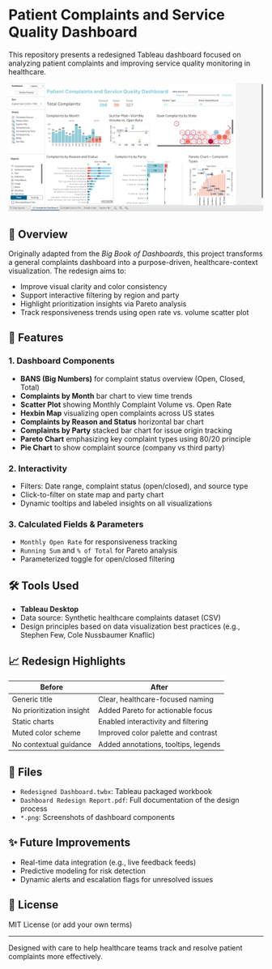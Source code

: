 # Patient Complaints and Service Quality Dashboard

This repository presents a redesigned Tableau dashboard focused on analyzing patient complaints and improving service quality monitoring in healthcare.

![Dashboard Preview](./Dashboard_.jpg)

## 📌 Overview

Originally adapted from the *Big Book of Dashboards*, this project transforms a general complaints dashboard into a purpose-driven, healthcare-context visualization. The redesign aims to:

- Improve visual clarity and color consistency
- Support interactive filtering by region and party
- Highlight prioritization insights via Pareto analysis
- Track responsiveness trends using open rate vs. volume scatter plot

## 🧩 Features

### 1. Dashboard Components
- **BANS (Big Numbers)** for complaint status overview (Open, Closed, Total)
- **Complaints by Month** bar chart to view time trends
- **Scatter Plot** showing Monthly Complaint Volume vs. Open Rate
- **Hexbin Map** visualizing open complaints across US states
- **Complaints by Reason and Status** horizontal bar chart
- **Complaints by Party** stacked bar chart for issue origin tracking
- **Pareto Chart** emphasizing key complaint types using 80/20 principle
- **Pie Chart** to show complaint source (company vs third party)

### 2. Interactivity
- Filters: Date range, complaint status (open/closed), and source type
- Click-to-filter on state map and party chart
- Dynamic tooltips and labeled insights on all visualizations

### 3. Calculated Fields & Parameters
- `Monthly Open Rate` for responsiveness tracking
- `Running Sum` and `% of Total` for Pareto analysis
- Parameterized toggle for open/closed filtering

## 🛠️ Tools Used

- **Tableau Desktop**
- Data source: Synthetic healthcare complaints dataset (CSV)
- Design principles based on data visualization best practices (e.g., Stephen Few, Cole Nussbaumer Knaflic)

## 📈 Redesign Highlights

| Before | After |
|--------|-------|
| Generic title | Clear, healthcare-focused naming |
| No prioritization insight | Added Pareto for actionable focus |
| Static charts | Enabled interactivity and filtering |
| Muted color scheme | Improved color palette and contrast |
| No contextual guidance | Added annotations, tooltips, legends |

## 📁 Files

- `Redesigned Dashboard.twbx`: Tableau packaged workbook
- `Dashboard Redesign Report.pdf`: Full documentation of the design process
- `*.png`: Screenshots of dashboard components

## ✨ Future Improvements

- Real-time data integration (e.g., live feedback feeds)
- Predictive modeling for risk detection
- Dynamic alerts and escalation flags for unresolved issues

## 📄 License

MIT License (or add your own terms)

---

Designed with care to help healthcare teams track and resolve patient complaints more effectively.
